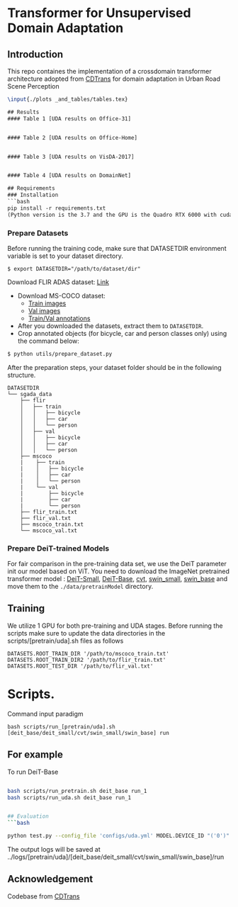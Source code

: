 # Transformer for Unsupervised Domain Adaptation

## Introduction
This repo containes the implementation of a crossdomain transformer architecture adopted from [CDTrans](https://github.com/CDTrans/CDTrans.git) for domain adaptation in Urban Road Scene Perception
```latex
\input{./plots _and_tables/tables.tex}

## Results
#### Table 1 [UDA results on Office-31]


#### Table 2 [UDA results on Office-Home]


#### Table 3 [UDA results on VisDA-2017]


#### Table 4 [UDA results on DomainNet]

## Requirements
### Installation
```bash
pip install -r requirements.txt
(Python version is the 3.7 and the GPU is the Quadro RTX 6000 with cuda 12.0, cudatoolkit 12.0)
```
### Prepare Datasets
Before running the training code, make sure that DATASETDIR environment variable is set to your dataset directory.
```
$ export DATASETDIR="/path/to/dataset/dir"
```

Download FLIR ADAS dataset: [Link](https://www.flir.eu/oem/adas/adas-dataset-form/)
- Download MS-COCO dataset: 
  - [Train images](http://images.cocodataset.org/zips/train2017.zip) 
  - [Val images](http://images.cocodataset.org/zips/val2017.zip) 
  - [Train/Val annotations](http://images.cocodataset.org/annotations/annotations_trainval2017.zip)
- After you downloaded the datasets, extract them to `DATASETDIR`.
- Crop annotated objects (for bicycle, car and person classes only) using the command below:
```bash
$ python utils/prepare_dataset.py
```
After the preparation steps, your dataset folder should be in the following structure.
```
DATASETDIR
└── sgada_data
    ├── flir
    │   ├── train
    │   │   ├── bicycle
    │   │   ├── car
    │   │   └── person
    │   ├── val
    │   │   ├── bicycle
    │   │   ├── car
    │   │   └── person
    ├── mscoco
    |    ├── train
    |    │   ├── bicycle
    |    │   ├── car
    |    │   └── person
    |    └── val
    |        ├── bicycle
    |        ├── car
    |        └── person
	├── flir_train.txt
	├── flir_val.txt
	├── mscoco_train.txt
	└── mscoco_val.txt
```
### Prepare DeiT-trained Models
For fair comparison in the pre-training data set, we use the DeiT parameter init our model based on ViT. 
You need to download the ImageNet pretrained transformer model : [DeiT-Small](https://dl.fbaipublicfiles.com/deit/deit_small_distilled_patch16_224-649709d9.pth), [DeiT-Base](https://dl.fbaipublicfiles.com/deit/deit_base_distilled_patch16_224-df68dfff.pth), [cvt](https://1drv.ms/u/s!AhIXJn_J-blW9RzF3rMW7SsLHa8h?e=blQ0Al), [swin_small](https://github.com/SwinTransformer/storage/releases/download/v1.0.8/swin_small_patch4_window7_224_22k.pth), [swin_base](https://github.com/SwinTransformer/storage/releases/download/v1.0.0/swin_base_patch4_window7_224_22k.pth) and move them to the `./data/pretrainModel` directory.

## Training
We utilize 1 GPU for both pre-training and UDA stages.
Before running the scripts make sure to update the data directories in the scripts/[pretrain/uda].sh files as follows
```
DATASETS.ROOT_TRAIN_DIR '/path/to/mscoco_train.txt' 
DATASETS.ROOT_TRAIN_DIR2 '/path/to/flir_train.txt' 
DATASETS.ROOT_TEST_DIR '/path/to/flir_val.txt'
```

# Scripts.
Command input paradigm

`bash scripts/run_[pretrain/uda].sh [deit_base/deit_small/cvt/swin_small/swin_base] run`

## For example
To run DeiT-Base
```bash

bash scripts/run_pretrain.sh deit_base run_1
bash scripts/run_uda.sh deit_base run_1


## Evaluation
```bash

python test.py --config_file 'configs/uda.yml' MODEL.DEVICE_ID "('0')" TEST.WEIGHT "('../logs/uda/deit_base/run_1/transformer_best_model.pth')" DATASETS.NAMES 'cocoflir' DATASETS.NAMES2 'cocoflir' OUTPUT_DIR '../logs/uda/deit_base/test/' DATASETS.ROOT_TRAIN_DIR '/path/to/mscoco_train.txt' DATASETS.ROOT_TRAIN_DIR2 '/path/to/flir_train.txt' DATASETS.ROOT_TEST_DIR '/path/to/flir_val.txt'  
```
The output logs will be saved at ../logs/[pretrain/uda]/[deit_base/deit_small/cvt/swin_small/swin_base]/run

## Acknowledgement

Codebase from [CDTrans](https://github.com/CDTrans/CDTrans.git)


